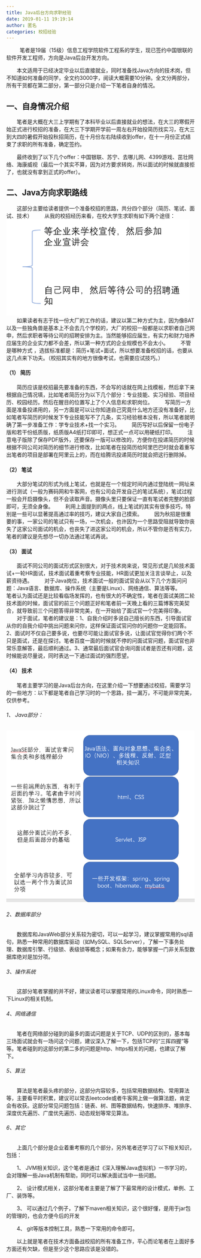 ```yaml
---
title: Java后台方向求职经验
date: 2019-01-11 19:19:14
author: 匿名
categories: 校招经验
---
```

&nbsp;
&emsp;&emsp;笔者是19届（15级）信息工程学院软件工程系的学生，现已签约中国银联的软件开发工程师，方向是Java后台开发方向。

&emsp;&emsp;本文适用于已经决定毕业以后直接就业，同时准备找Java方向的技术岗，但不知道如何准备的同学，全文约3000字，阅读大概需要10分钟。全文分两部分，所有干货都在第二部分，第一部分只是介绍一下笔者自身的情况。

## 一、自身情况介绍
&emsp;&emsp;笔者是大概在大三上学期有了本科毕业以后直接就业的想法，在大三的寒假开始正式进行校招的准备，在大三下学期开学前一周左右开始投简历找实习，在大三到大四的暑假开始投秋招简历，在十月份左右陆续收到offer，在十一月份正式结束了求职的所有准备，确定签约。

&emsp;&emsp;最终收到了以下几个offer：中国银联、苏宁、去哪儿网、4399游戏、茁壮网络、海康威视（最后一个其实不算，因为对方要求转岗，所以面试的时候就直接拒了，也就没有拿到正式的offer）。

## 二、Java方向求职路线

&emsp;&emsp;这部分主要给读者提供一个准备校招的思路，共分四个部分（简历、笔试、面试、技术）
&emsp;&emsp;从我的校招经历来看，在校大学生求职有如下两个途径：
![avatar](/img/zyf1.png)
&emsp;&emsp;如果读者有志于找一份大厂的工作的话，建议以第二种方式为主，因为像BAT以及一些独角兽是基本上不会去几个学校的，大厂的校招一般都是以求职者自己网申，然后求职者等待公司的招聘安排为主。当然能够招应届生，有实力和财力培养应届生的企业实力都不会差，所以第一种方式的企业规模也不会太小。
&emsp;&emsp;不管是哪种方式 ，选拔标准都是：简历+笔试+面试，所以想要准备校招的话，也要从这几点来下功夫。（校招其实有的地方很像考试，也需要应试技巧。）

#### （1） 简历
&emsp;&emsp;简历应该是校招最先要准备的东西，不会写的话就在网上找模板，然后拿下来根据自己情况填，比如笔者简历分为以下几个部分：专业技能、实习经验、项目经历、校园经历。然后在醒目的位置写上了个人信息和求职岗位。
&emsp;&emsp;写简历一方面是准备投递用的，另一方面是可以让你知道自己究竟什么地方还没有准备好，比如笔者写简历的时候发下专业技能写不了几条，实习经验根本没有，所以笔者就明确了第一步准备工作：学专业技术+找一个实习。
&emsp;&emsp;简历写好以后保留一份电子版和若干份纸质版，纸质版A4纸打印即可，想正式一点可以用硬纸打印。
&emsp;&emsp;注意电子版除了保存PDF版外，还要保存一版可以修改的，方便你在投递简历的时候根据不同公司对简历的细节进行修改，比如笔者在投简历给阿里巴巴时就会着重写出笔者的项目是部署在阿里云上的，而在给腾讯投递简历时就会把这行删除掉。
#### （2）	笔试
&emsp;&emsp;大部分笔试的形式为线上笔试，也就是在一个规定时间内通过登陆统一网址来进行测试（一般为赛码网和牛客网，也有公司会开发自己的笔试系统），笔试过程一般会开启摄像头，但不会读取声音。摄像头里只要保证一直有笔试者完整的脸部即可，无须全身像。
&emsp;&emsp;利用上面提到的两点，线上笔试的其实有很多技巧，特别是一些可以显著提高通过率的技巧，建议大家自己摸索。
&emsp;&emsp;因为秋招是很重要的事，一家公司的笔试只有一场，一次机会，也许因为一个思路受阻就导致你丧失了这家公司面试的机会，也丧失了进这家公司的机会，所以不管你是否有实力，笔者的建议是先想尽一切办法通过笔试再说。
#### （3）	面试
&emsp;&emsp;面试不同公司的面试形式区别很大，对于技术岗来说，常见形式是几轮技术面试+一轮HR面试，技术面试着重考察专业技能，HR面试更加关注言谈举止，以及薪资待遇。
&emsp;&emsp;对于Java岗位，技术面试一般的面试官会从以下几个方面问问题：Java语言、数据库、操作系统（主要是Linux）、网络通信、算法等等。
&emsp;&emsp;笔者认为面试还是比较看临场发挥的，也有很大的不确定性，笔者在面试美团二轮技术面的时候，面试官的前三个问题正好和笔者前一天晚上看的三篇博客完美契合，就导致前三个问题答得非常完美，在一开始给了面试官一个完美得印象。
&emsp;&emsp;对于面试，笔者的建议是：1、自我介绍时多说自己擅长的东西，引导面试官从你的自我介绍中挑出问题来问你，这样保证面试官问你的问题你一定能回答。2、面试时不仅自己要多说，也要尽可能让面试官多说，让面试官觉得你们两个不只是面试，还是在探讨。笔者百度一面的时候就不停的问面试官问题，面试官也非常乐意解答，最后顺利通过。3、通常最后面试官会询问面试者是否还有问题，这时候能说尽量说，同时表达一下通过面试的强烈愿望。
#### （4）	技术
&emsp;&emsp;笔者主要学习的是Java后台方向，在这里介绍一下想要通过校招，需要学习的一些地方：以下都是笔者自己学习时的一个思路，挂一漏万，不可能非常完美，仅供参考。
###### 1、	Java部分：
![avatar](/img/zyf2.png)
###### 2、数据库部分
&emsp;&emsp;数据库和JavaWeb部分关系较为密切，可以一起学习，建议掌握常用的sql语句，熟悉一种常用的数据库驱动（如MySQL、SQLServer），了解一下事务处理、数据库引擎、行级锁、表级锁等概念；如果有余力，能够掌握一门非关系型数据库绝对是加分项。

###### 3、操作系统
&emsp;&emsp;这部分笔者掌握的并不好，建议读者可以掌握常用的Linux命令，同时熟悉一下Linux的相关机制。

###### 4、网络通信
&emsp;&emsp;笔者在网络部分碰到的最多的面试问题是关于TCP、UDP的区别的，基本每三场面试就会有一场问这个问题，建议深入了解一下，包括TCP的“三挥四握”等等。笔者碰到的这部分的第二多的问题是http、https相关的问题，也建议了解下。

###### 5、算法
&emsp;&emsp;算法是笔者最头疼的部分，这部分内容较多，包括常用数据结构、常用算法等，主要看平时积累，建议可以常去leetcode或者牛客网上做一做算法题，肯定会有收获。这部分常见问题包括：链表、树、图等数据结构，快速排序、堆排序、深度优先遍历、广度优先遍历、动态规划等常见算法。

###### 6、其它
&emsp;&emsp;上面几个部分是企业着重考察的几个部分，另外笔者还学习了以下相关知识，包括：

&emsp;&emsp;1、	JVM相关知识，这个笔者是通过《深入理解Java虚拟机》一书学习的，会对理解一些Java机制有帮助，同时可以解决面试当中一些问题。

&emsp;&emsp;2、	设计模式相关，这部分笔者主要是了解了下最常用的设计模式，单例、工厂、装饰等。

&emsp;&emsp;3、	可以通过几个例子，了解下maven相关知识，这个很好懂，是用于jar包的管理的，也会方便今后的开发

&emsp;&emsp;4、	git等版本控制工具，熟悉一下常用的命令即可。

&emsp;&emsp;以上就是笔者在技术方面备战校招的所有准备工作，平心而论笔者在上面好多方面还有欠缺，但是至少这个思路应该是没错的。

